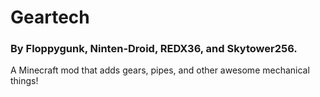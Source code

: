 # Geartech

### By Floppygunk, Ninten-Droid, REDX36, and Skytower256.

A Minecraft mod that adds gears, pipes, and other awesome mechanical things!
